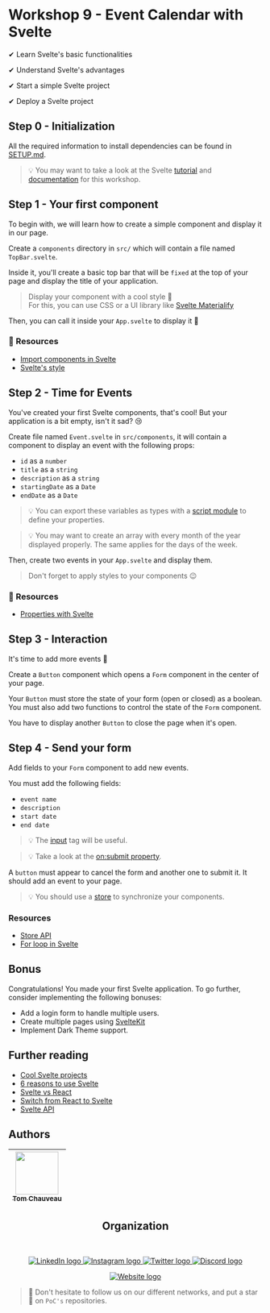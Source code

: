 # Workshop 9 - Event Calendar with Svelte

✔ Learn Svelte's basic functionalities

✔ Understand Svelte's advantages

✔ Start a simple Svelte project

✔ Deploy a Svelte project

## Step 0 - Initialization

All the required information to install dependencies can be found in [SETUP.md](./SETUP.md).

> 💡 You may want to take a look at the Svelte [tutorial](https://svelte.dev/tutorial/basics) and [documentation](https://svelte.dev/docs) for this workshop.

## Step 1 - Your first component

To begin with, we will learn how to create a simple component and display it in our page.

Create a `components` directory in `src/` which will contain a file named `TopBar.svelte`.

Inside it, you'll create a basic top bar that will be `fixed` at the top of your page and display the title of your application.

> Display your component with a cool style 🚀  
> For this, you can use CSS or a UI library like [Svelte Materialify](https://svelte-materialify.vercel.app/)

Then, you can call it inside your `App.svelte` to display it 🤩

### 📖 Resources
- [Import components in Svelte](https://svelte.dev/tutorial/nested-components)
- [Svelte's style](https://svelte.dev/tutorial/styling)

## Step 2 - Time for Events

You've created your first Svelte components, that's cool! But your application is a bit empty, isn't it sad? 😢

Create file named `Event.svelte` in `src/components`, it will contain a component to display an event with the following props:
  - `id` as a `number`
  - `title` as a `string`
  - `description` as a `string`
  - `startingDate` as a `Date`
  - `endDate` as a `Date`

> 💡 You can export these variables as types with a [script module](https://stackoverflow.com/questions/64064506/export-typescript-type-in-svelte-file) to define your properties.

> 💡 You may want to create an array with every month of the year displayed properly. The same applies for the days of the week.

Then, create two events in your `App.svelte` and display them.

> Don't forget to apply styles to your components 😉

### 📖 Resources
- [Properties with Svelte](https://svelte.dev/tutorial/declaring-props)


## Step 3 - Interaction

It's time to add more events 🚀

Create a `Button` component which opens a `Form` component in the center of your page.

Your `Button` must store the state of your form (open or closed) as a boolean. You must also add two functions to control the state of the `Form` component.

You have to display another `Button` to close the page when it's open.

## Step 4 - Send your form

Add fields to your `Form` component to add new events.

You must add the following fields:
  - `event name`
  - `description`
  - `start date`
  - `end date`

> 💡 The [input](https://developer.mozilla.org/fr/docs/Web/HTML/Element/Input) tag will be useful.

> 💡 Take a look at the [on:submit property](https://svelte.dev/repl/8eb540552faa4651a398b182fa5cdd48?version=3.49.0).

A `button` must appear to cancel the form and another one to submit it. It should add an event to your page.

> 💡 You should use a [store](https://svelte.dev/tutorial/writable-stores) to synchronize your components.

### Resources

- [Store API](https://svelte.dev/docs#svelte_store)
- [For loop in Svelte](https://medium.com/@willjohnson.io/how-to-loop-through-a-list-of-data-in-svelte-baaaaf397ec4)

## Bonus

Congratulations! You made your first Svelte application.
To go further, consider implementing the following bonuses:

- Add a login form to handle multiple users.
- Create multiple pages using [SvelteKit](https://kit.svelte.dev/)
- Implement Dark Theme support.

## Further reading

- [Cool Svelte projects](https://madewithsvelte.com/)
- [6 reasons to use Svelte](https://www.eternaldev.com/blog/6-reasons-for-developers-to-consider-svelte-for-your-next-project)
- [Svelte vs React](https://www.twilio.com/blog/react-svelte-comparing-basics)
- [Switch from React to Svelte](https://blog.logrocket.com/should-you-switch-from-react-to-svelte/)
- [Svelte API](https://svelte.dev/docs#Before_we_begin)

## Authors

| [<img src="https://github.com/TomChv.png?size=85" width=85><br><sub>Tom Chauveau</sub>](https://github.com/TomChv)
| :---: |
<h2 align=center>
Organization
</h2>
<br/>
<p align='center'>
    <a href="https://www.linkedin.com/company/pocinnovation/mycompany/">
        <img src="https://img.shields.io/badge/LinkedIn-0077B5?style=for-the-badge&logo=linkedin&logoColor=white" alt="LinkedIn logo">
    </a>
    <a href="https://www.instagram.com/pocinnovation/">
        <img src="https://img.shields.io/badge/Instagram-E4405F?style=for-the-badge&logo=instagram&logoColor=white" alt="Instagram logo"
>
    </a>
    <a href="https://twitter.com/PoCInnovation">
        <img src="https://img.shields.io/badge/Twitter-1DA1F2?style=for-the-badge&logo=twitter&logoColor=white" alt="Twitter logo">
    </a>
    <a href="https://discord.com/invite/Yqq2ADGDS7">
        <img src="https://img.shields.io/badge/Discord-7289DA?style=for-the-badge&logo=discord&logoColor=white" alt="Discord logo">
    </a>
</p>
<p align=center>
    <a href="https://www.poc-innovation.fr/">
        <img src="https://img.shields.io/badge/WebSite-1a2b6d?style=for-the-badge&logo=GitHub Sponsors&logoColor=white" alt="Website logo">
    </a>
</p>

> 🚀 Don't hesitate to follow us on our different networks, and put a star 🌟 on `PoC's` repositories.
